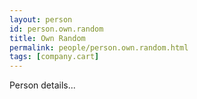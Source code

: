 ```yaml
---
layout: person
id: person.own.random
title: Own Random
permalink: people/person.own.random.html
tags: [company.cart]
---
```


Person details...